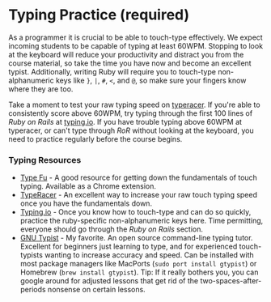# Typing Practice (required)

As a programmer it is crucial to be able to touch-type effectively. We
expect incoming students to be capable of typing at least 60WPM. Stopping
to look at the keyboard will reduce your productivity and distract you from
the course material, so take the time you have now and become an
excellent typist. Additionally, writing Ruby will require you to touch-type
non-alphanumeric keys like `}`, `|`, `#`, `<`, and `@`, so make sure
your fingers know where they are too.

Take a moment to test your raw typing speed on
[typeracer][type-racer]. If you're able to consistently score above
60WPM, try typing through the first 100 lines of _Ruby on Rails_ at
[typing.io][typing-io]. If you have trouble typing above 60WPM at
typeracer, or can't type through _RoR_ without looking at the
keyboard, you need to practice regularly before the course begins.

### Typing Resources
* [Type Fu][type-fu] - A good resource for getting down the
  fundamentals of touch typing. Available as a Chrome extension.
* [TypeRacer][type-racer] - An excellent way to increase your raw
  touch typing speed once you have the fundamentals down.
* [Typing.io][typing-io] - Once you know how to touch-type and can do
  so quickly, practice the ruby-specific non-alphanumeric keys
  here. Time permitting, everyone should go through the _Ruby on
  Rails_ section.
* [GNU Typist][gtypist] - My favorite. An open source
  command-line typing tutor. Excellent for beginners just learning to
  type, and for experienced touch-typists wanting to increase accuracy
  and speed. Can be installed with most package managers like MacPorts
  (`sudo port install gtypist`) or Homebrew (`brew install
  gtypist`). Tip: If it really bothers you, you can google around for
  adjusted lessons that get rid of the two-spaces-after-periods
  nonsense on certain lessons.

[type-racer]: http://play.typeracer.com/
[typing-io]: http://typing.io/
[type-fu]: http://type-fu.com/
[gtypist]: http://www.gnu.org/software/gtypist/

